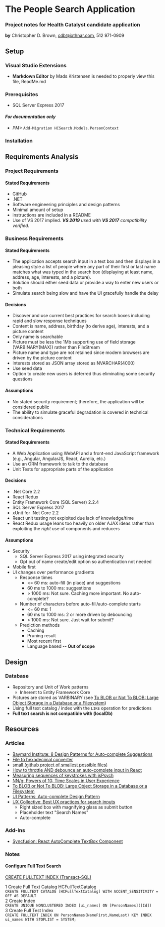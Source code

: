 ﻿# The People Search Application
### Project notes for Health Catalyst candidate application
**by** Christopher D. Brown, cdb@ixthnar.com, 512 971-0909

## Setup
### Visual Studio Extensions
* __Markdown Editor__ by Mads Kristensen is needed to properly view this file, ReadMe.md
### Prerequisites
* SQL Server Express 2017 
#### _For documentation only_
* _PM>_ `Add-Migration HCSearch.Models.PersonContext`
### Installation

## Requirements Analysis 
### Project Requirements
#### Stated Requirements
* GitHub
* .NET
* Software engineering principles and design patterns
* Minimal amount of setup
* instructions are included in a README
* Use of VS 2017 implied.  _**VS 2019** used with **VS 2017** compatibility verified._
### Business Requirements
#### Stated Requirements
* The application accepts search input in a text box and then displays in a 
pleasing style a list of people where any part of their first or last name 
matches what was typed in the search box (displaying at least name, address, 
age, interests, and a picture). 
* Solution should either seed data or provide a way to enter new users or both
* Simulate search being slow and have the UI gracefully handle the delay
#### Decisions
* Discover and use current best practices for search boxes including rapid and 
slow response techniques
* Content is name, address, birthday (to derive age), interests, and a picture content
* Only name is searchable
* Picture must be less the 1Mb supporting use of field storage (VARBINARY(MAX)) rather than FileStream
* Picture name and type are not retained since modern browsers are driven by the picture content
* Interests stored as JSON array stored as NVARCHAR(4000)
* Use seed data
* Option to create new users is deferred thus eliminating some security questions
#### Assumptions
* No stated security requirement; therefore, the application will be considered public
* The ability to simulate graceful degradation is covered in technical considerations
### Technical Requirements
#### Stated Requirements
* A Web Application using WebAPI and a front-end JavaScript framework (e.g., Angular, AngularJS, React, Aurelia, etc.) 
* Use an ORM framework to talk to the database
* Unit Tests for appropriate parts of the application 
#### Decisions
* .Net Core 2.2
* React Redux
* Entity Framework Core (SQL Server) 2.2.4 
* SQL Server Express 2017
* xUnit for .Net Core 2.2
* React unit testing not exploited due lack of knowledge/time
* React Redux usage leans too heavily on older AJAX ideas rather 
than exploiting the *right* use of components and reducers
#### Assumptions
* Security
  * SQL Server Express 2017 using integrated security
  * Opt out of name create/edit option so authentication not needed
* Mobile first
* UI changes over performance gradients
  * Response times
    * \<= 60 ms: auto-fill (in place) and suggestions
    * 60 ms to 1000 ms: suggestions
    * \> 1000 ms: Not sure. Caching more important. No auto-complete?
  * Number of characters before auto-fill/auto-complete starts
    * \<= 60 ms: 1
    * 60 ms to 1000 ms: 2 or more driven by debouncing
    * \> 1000 ms: Not sure. Just wait for submit?
  * Prediction methods
    * Caching
    * Pruning result
    * Most recent first
    * Language based **-- Out of scope**

## Design
### Database
* Repository and Unit of Work patterns
  * Inherent to Entity Framework Core
* Pictures are stored as VARBINARY (see [To BLOB or Not To BLOB: Large Object Storage in a Database or a Filesystem](https://www.microsoft.com/en-us/research/publication/to-blob-or-not-to-blob-large-object-storage-in-a-database-or-a-filesystem/?from=http%3A%2F%2Fresearch.microsoft.com%2Fapps%2Fpubs%2Fdefault.aspx%3Fid%3D64525))
* Using full text catalog / index with the `LIKE` operation for predictions
* __Full text search is not compatible with (localDb)__

## Resources
### Articles
* [Baymard Institute: 8 Design Patterns for Auto-complete Suggestions](https://baymard.com/blog/autocomplete-design)
* [File to hexadecimal converter](https://tomeko.net/online_tools/file_to_hex.php?lang=en)
* [small (github project of smallest possible files)](https://github.com/mathiasbynens/small/blob/master/jpeg.jpg)
* [How to throttle AND debounce an auto-complete input in React](https://www.peterbe.com/plog/how-to-throttle-and-debounce-an-autocomplete-input-in-react)
* [Measuring sequences of keystrokes with jsPsych](https://link.springer.com/article/10.3758/s13428-016-0776-3)
* [NN/g: Powers of 10: Time Scales in User Experience](https://www.nngroup.com/articles/powers-of-10-time-scales-in-ux/)
* [To BLOB or Not To BLOB: Large Object Storage in a Database or a Filesystem](https://www.microsoft.com/en-us/research/publication/to-blob-or-not-to-blob-large-object-storage-in-a-database-or-a-filesystem/?from=http%3A%2F%2Fresearch.microsoft.com%2Fapps%2Fpubs%2Fdefault.aspx%3Fid%3D64525)
* [UI Patterns: Auto-complete Design Pattern](http://ui-patterns.com/patterns/Autocomplete)
* [UX Collective: Best UX practices for search inputs](https://uxdesign.cc/best-ux-practices-for-search-inputs-c44dba565448)
  * Right sized box with magnifying glass as submit button
  * Placeholder text "Search Names"
  * Auto-complete

### Add-Ins
* [Syncfusion: React AutoComplete TextBox Component](https://www.syncfusion.com/react-ui-components/react-autocomplete)

### Notes
#### Configure Full Text Search
[CREATE FULLTEXT INDEX (Transact-SQL)](https://docs.microsoft.com/en-us/sql/t-sql/statements/create-fulltext-index-transact-sql?view=sql-server-2017)</br>

1 Create Full Text Catalog HCFullTextCatalog<br>
`CREATE FULLTEXT CATALOG [HCFullTextCatalog] WITH ACCENT_SENSITIVITY = OFF AS DEFAULT`<br>
2 Create Index<br>
`CREATE UNIQUE NONCLUSTERED INDEX [ui_names] ON [PersonNames]([Id])`<br>
3 Create Full Test Index<br>
`CREATE FULLTEXT INDEX ON PersonNames(NameFirst,NameLast) KEY INDEX ui_names WITH STOPLIST = SYSTEM;`<br>

